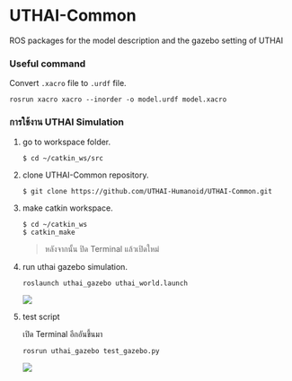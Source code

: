 # UTHAI-Common
 ROS packages for the model description and the gazebo setting of UTHAI


### Useful command

Convert `.xacro` file to `.urdf` file.
```ros
rosrun xacro xacro --inorder -o model.urdf model.xacro
```

### การใช้งาน UTHAI Simulation

1. go to workspace folder.
    ```
    $ cd ~/catkin_ws/src
    ```
1. clone UTHAI-Common repository.
    ```
    $ git clone https://github.com/UTHAI-Humanoid/UTHAI-Common.git
    ```
1. make catkin workspace.
    ```
    $ cd ~/catkin_ws
    $ catkin_make
    ```
    > หลังจากนั้น ปิด Terminal แล้วเปิดใหม่
1. run uthai gazebo simulation.
    ```
    roslaunch uthai_gazebo uthai_world.launch
    ```
    ![](https://github.com/UTHAI-Humanoid/UTHAI-Documents/blob/master/repo-images/uthai_gazebo_sim.png?raw=true)

1. test script
    
    เปิด Terminal อีกอันขึ้นมา
    ```
    rosrun uthai_gazebo test_gazebo.py
    ```
    ![](https://github.com/UTHAI-Humanoid/UTHAI-Documents/blob/master/repo-images/uthai_gazebo_sim.gif?raw=true)

    
